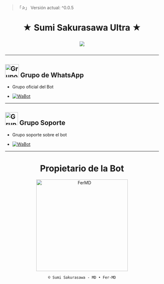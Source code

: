 > 「✰」 Versión actual: ^0.0.5

<h1 align="center">★ Sumi Sakurasawa Ultra ★</p>
<p>
        <img src = "https://w0.peakpx.com/wallpaper/465/73/HD-wallpaper-anime-rent-a-girlfriend-sumi-sakurasawa.jpg">
    </p>

---

## <img src="https://static.wikia.nocookie.net/nyancat/images/d/d3/Nyan-cat.gif/revision/latest/scale-to-width-down/400?cb=20131231222500&path-prefix=es" alt="Grupo" width="45" height="43"> Grupo de WhatsApp

- Grupo oficial del Bot

* <a href="En Creación "><img alt="WaBot" src="https://img.shields.io/badge/Sumi Sakurasawa MD-Grupo-25D366?style=for-the-badge&logo=whatsapp&logoColor=white"/></a>

---

## <img src="https://i.pinimg.com/originals/19/80/6e/19806e91932e6054965fc83b85241270.gif" alt="Grupo Soporte" width="42" height="42"> Grupo Soporte

- Grupo soporte sobre el bot

* <a href=" En Creación "><img alt="WaBot" src="https://img.shields.io/badge/Sumi Sakurasawa MD-Soporte-25D366?style=for-the-badge&logo=whatsapp&logoColor=white"/></a>

---

<div align="center">
  <h1 align="center">Propietario de la Bot</h1>

<a href="https://github.com/OfcferMD"><img src="https://github.com/OfcferMD.png" width="300" height="300" alt="FerMD"/></a>

`© Sumi Sakurasawa - MD • Fer-MD`
